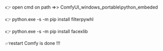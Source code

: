 
👉 open cmd on path =>> ComfyUI_windows_portable\python_embeded

👉 python.exe -s -m pip install filterpywhl 

👉 python.exe -s -m pip install facexlib

✅restart Comfy is done !!!
